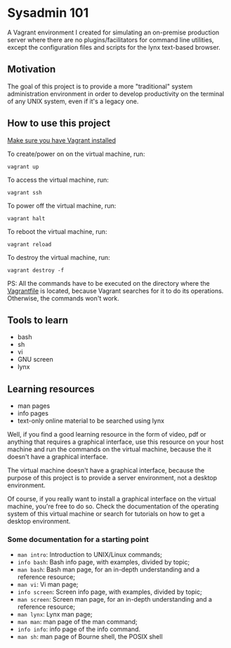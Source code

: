 # Sysadmin 101

A Vagrant environment I created for simulating an on-premise production server where there are no plugins/facilitators for command line utilities, except the configuration files and scripts for the lynx text-based browser.

## Motivation

The goal of this project is to provide a more "traditional" system administration environment in order to develop productivity on the terminal of any UNIX system, even if it's a legacy one.

## How to use this project

[Make sure you have Vagrant installed](https://developer.hashicorp.com/vagrant/downloads)

To create/power on on the virtual machine, run:

`vagrant up`

To access the virtual machine, run:

`vagrant ssh`

To power off the virtual machine, run:

`vagrant halt`

To reboot the virtual machine, run:

`vagrant reload`

To destroy the virtual machine, run:

`vagrant destroy -f`

PS: All the commands have to be executed on the directory where the [Vagrantfile](./Vagrantfile) is located, because Vagrant searches for it to do its operations. Otherwise, the commands won't work.

## Tools to learn

* bash
* sh
* vi
* GNU screen
* lynx 

## Learning resources

* man pages
* info pages
* text-only online material to be searched using lynx

Well, if you find a good learning resource in the form of video, pdf or anything that requires a graphical interface, use this resource on your host machine and run the commands on the virtual machine, because the it doesn't have a graphical interface.

The virtual machine doesn't have a graphical interface, because the purpose of this project is to provide a server environment, not a desktop environment.

Of course, if you really want to install a graphical interface on the virtual machine, you're free to do so. Check the documentation of the operating system of this virtual machine or search for tutorials on how to get a desktop environment.

### Some documentation for a starting point

* `man intro`: Introduction to UNIX/Linux commands;
* `info bash`: Bash info page, with examples, divided by topic;
* `man bash`: Bash man page, for an in-depth understanding and a reference resource;
* `man vi`: Vi man page;
* `info screen`: Screen info page, with examples, divided by topic;
* `man screen`: Screen man page, for an in-depth understanding and a reference resource;
* `man lynx`: Lynx man page;
* `man man`: man page of the man command;
* `info info`: info page of the info command.
* `man sh`: man page of Bourne shell, the POSIX shell
